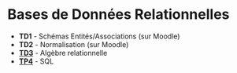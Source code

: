 # Bases de Données Relationnelles

- **TD1** - Schémas Entités/Associations (sur Moodle)
- **TD2** - Normalisation (sur Moodle)
- **[TD3](./TD3.md)** - Algèbre relationnelle
- **[TP4](./TP4.md)** - SQL
